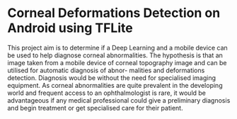 # Corneal Deformations Detection on Android using TFLite
This project aim is to determine if a Deep Learning and a mobile device can be used to help diagnose corneal abnormalities. The hypothesis is that an image taken from a mobile device of corneal topography image and can be utilised for automatic diagnosis of abnor- malities and deformations detection. Diagnosis would be without the need for specialised imaging equipment. As corneal abnormalities are quite prevalent in the developing world and frequent access to an ophthalmologist is rare, it would be advantageous if any medical professional could give a preliminary diagnosis and begin treatment or get specialised care for their patient.
